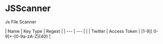# JSScanner
Js File Scanner

| Name     | Key Type | Regext |
| ---      | ---       |        |
| Twitter |    Access Token      | [1-9][ 0-9]+-[0-9a-zA-Z]{40}        |
